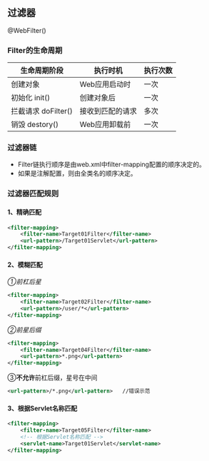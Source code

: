 ## 过滤器

@WebFilter()

### Filter的生命周期

| 生命周期阶段         | 执行时机         | 执行次数 |
| -------------------- | ---------------- | -------- |
| 创建对象             | Web应用启动时    | 一次     |
| 初始化  init()       | 创建对象后       | 一次     |
| 拦截请求  doFilter() | 接收到匹配的请求 | 多次     |
| 销毁  destory()      | Web应用卸载前    | 一次     |

### 过滤器链

- Filter链执行顺序是由web.xml中filter-mapping配置的顺序决定的。
- 如果是注解配置，则由全类名的顺序决定。

### 过滤器匹配规则

#### 1、精确匹配

```xml
<filter-mapping>
    <filter-name>Target01Filter</filter-name>
    <url-pattern>/Target01Servlet</url-pattern>
</filter-mapping>
```



#### 2、模糊匹配

*①前杠后星*

```xml
<filter-mapping>
    <filter-name>Target02Filter</filter-name>
    <url-pattern>/user/*</url-pattern>
</filter-mapping>
```

*②前星后缀*

```xml
<filter-mapping>
    <filter-name>Target04Filter</filter-name>
    <url-pattern>*.png</url-pattern>
</filter-mapping>
```

③**不允许**前杠后缀，星号在中间

```xml
<url-pattern>/*.png</url-pattern>   //错误示范
```



#### 3、根据Servlet名称匹配

```xml
<filter-mapping>
    <filter-name>Target05Filter</filter-name>
    <!-- 根据Servlet名称匹配 -->
    <servlet-name>Target01Servlet</servlet-name>
</filter-mapping>
```